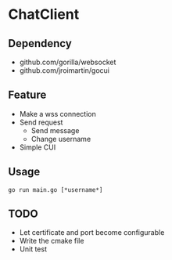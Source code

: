# ChatClient

## Dependency
* github.com/gorilla/websocket
* github.com/jroimartin/gocui

## Feature
* Make a wss connection
* Send request
  * Send message
  * Change username
* Simple CUI

## Usage
`go run main.go [*username*]`

## TODO
* Let certificate and port become configurable
* Write the cmake file
* Unit test
